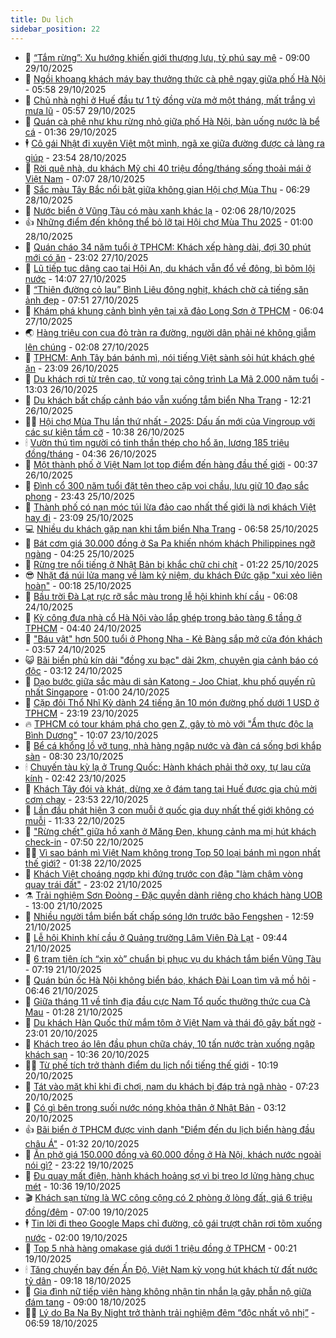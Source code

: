 ```yaml
---
title: Du lịch
sidebar_position: 22
---
```


<!-- dantri-du-lich:START -->
- 🥰 [“Tắm rừng”: Xu hướng khiến giới thượng lưu, tỷ phú say mê](https://dantri.com.vn/du-lich/tam-rung-xu-huong-khien-gioi-thuong-luu-ty-phu-say-me-20251029110544793.htm) - 09:00 29/10/2025
- 🥰 [Ngồi khoang khách máy bay thưởng thức cà phê ngay giữa phố Hà Nội](https://dantri.com.vn/du-lich/ngoi-khoang-khach-may-bay-thuong-thuc-ca-phe-ngay-giua-pho-ha-noi-20251028000108617.htm) - 05:58 29/10/2025
- 🐻 [Chủ nhà nghỉ ở Huế đầu tư 1 tỷ đồng vừa mở một tháng, mất trắng vì mưa lũ](https://dantri.com.vn/du-lich/chu-nha-nghi-o-hue-dau-tu-1-ty-dong-vua-mo-mot-thang-mat-trang-vi-mua-lu-20251029112557155.htm) - 05:57 29/10/2025
- 🤩 [Quán cà phê như khu rừng nhỏ giữa phố Hà Nội, bàn uống nước là bể cá](https://dantri.com.vn/du-lich/quan-ca-phe-nhu-khu-rung-nho-giua-pho-ha-noi-ban-uong-nuoc-la-be-ca-20251028175421776.htm) - 01:36 29/10/2025
- 🕴 [Cô gái Nhật đi xuyên Việt một mình, ngã xe giữa đường được cả làng ra giúp](https://dantri.com.vn/du-lich/co-gai-nhat-di-xuyen-viet-mot-minh-nga-xe-giua-duong-duoc-ca-lang-ra-giup-20251028190832893.htm) - 23:54 28/10/2025
- 🤩 [Rời quê nhà, du khách Mỹ chi 40 triệu đồng/tháng sống thoải mái ở Việt Nam](https://dantri.com.vn/du-lich/roi-que-nha-du-khach-my-chi-40-trieu-dongthang-song-thoai-mai-o-viet-nam-20251028134113599.htm) - 07:07 28/10/2025
- 🤠 [Sắc màu Tây Bắc nổi bật giữa không gian Hội chợ Mùa Thu](https://dantri.com.vn/du-lich/sac-mau-tay-bac-noi-bat-giua-khong-gian-hoi-cho-mua-thu-20251028131552503.htm) - 06:29 28/10/2025
- 💪 [Nước biển ở Vũng Tàu có màu xanh khác lạ](https://dantri.com.vn/du-lich/nuoc-bien-o-vung-tau-co-mau-xanh-khac-la-20251027234610504.htm) - 02:06 28/10/2025
- 👍 [Những điểm đến không thể bỏ lỡ tại Hội chợ Mùa Thu 2025](https://dantri.com.vn/du-lich/nhung-diem-den-khong-the-bo-lo-tai-hoi-cho-mua-thu-2025-20251027213147420.htm) - 01:00 28/10/2025
- 🚦 [Quán cháo 34 năm tuổi ở TPHCM: Khách xếp hàng dài, đợi 30 phút mới có ăn](https://dantri.com.vn/du-lich/quan-chao-34-nam-tuoi-o-tphcm-khach-xep-hang-dai-doi-30-phut-moi-co-an-20251027165516221.htm) - 23:02 27/10/2025
- 💪 [Lũ tiếp tục dâng cao tại Hội An, du khách vẫn đổ về đông, bì bõm lội nước](https://dantri.com.vn/du-lich/lu-tiep-tuc-dang-cao-tai-hoi-an-du-khach-van-do-ve-dong-bi-bom-loi-nuoc-20251027202126636.htm) - 14:07 27/10/2025
- 💃 [“Thiên đường cỏ lau” Bình Liêu đông nghịt, khách chờ cả tiếng săn ảnh đẹp](https://dantri.com.vn/du-lich/thien-duong-co-lau-binh-lieu-dong-nghit-khach-cho-ca-tieng-san-anh-dep-20251027111742975.htm) - 07:51 27/10/2025
- 👺 [Khám phá khung cảnh bình yên tại xã đảo Long Sơn ở TPHCM](https://dantri.com.vn/du-lich/kham-pha-khung-canh-binh-yen-tai-xa-dao-long-son-o-tphcm-20251025181413079.htm) - 06:04 27/10/2025
- 🌏 [Hàng triệu con cua đỏ tràn ra đường, người dân phải né không giẫm lên chúng](https://dantri.com.vn/du-lich/hang-trieu-con-cua-do-tran-ra-duong-nguoi-dan-phai-ne-khong-giam-len-chung-20251026173358525.htm) - 02:08 27/10/2025
- 🎡 [TPHCM: Anh Tây bán bánh mì, nói tiếng Việt sành sỏi hút khách ghé ăn](https://dantri.com.vn/du-lich/tphcm-anh-tay-ban-banh-mi-noi-tieng-viet-sanh-soi-hut-khach-ghe-an-20251025222808840.htm) - 23:09 26/10/2025
- 🧰 [Du khách rơi từ trên cao, tử vong tại công trình La Mã 2.000 năm tuổi](https://dantri.com.vn/du-lich/du-khach-roi-tu-tren-cao-tu-vong-tai-cong-trinh-la-ma-2000-nam-tuoi-20251026195007097.htm) - 13:03 26/10/2025
- 💂 [Du khách bất chấp cảnh báo vẫn xuống tắm biển Nha Trang](https://dantri.com.vn/du-lich/du-khach-bat-chap-canh-bao-van-xuong-tam-bien-nha-trang-20251026163932925.htm) - 12:21 26/10/2025
- 🧑‍🏫 [Hội chợ Mùa Thu lần thứ nhất - 2025: Dấu ấn mới của Vingroup với các sự kiện tầm cỡ](https://dantri.com.vn/du-lich/hoi-cho-mua-thu-lan-thu-nhat-2025-dau-an-moi-cua-vingroup-voi-cac-su-kien-tam-co-20251026172030605.htm) - 10:38 26/10/2025
- 🕯 [Vườn thú tìm người có tinh thần thép cho hổ ăn, lương 185 triệu đồng/tháng](https://dantri.com.vn/du-lich/vuon-thu-tim-nguoi-co-tinh-than-thep-cho-ho-an-luong-185-trieu-dongthang-20251026111147473.htm) - 04:36 26/10/2025
- 👀 [Một thành phố ở Việt Nam lọt top điểm đến hàng đầu thế giới](https://dantri.com.vn/du-lich/mot-thanh-pho-o-viet-nam-lot-top-diem-den-hang-dau-the-gioi-20251025162608386.htm) - 00:37 26/10/2025
- 🎉 [Đình cổ 300 năm tuổi đặt tên theo cặp voi chầu, lưu giữ 10 đạo sắc phong](https://dantri.com.vn/du-lich/dinh-co-300-nam-tuoi-dat-ten-theo-cap-voi-chau-luu-giu-10-dao-sac-phong-20251024093923794.htm) - 23:43 25/10/2025
- 🌊 [Thành phố có nạn móc túi lừa đảo cao nhất thế giới là nơi khách Việt hay đi](https://dantri.com.vn/du-lich/thanh-pho-co-nan-moc-tui-lua-dao-cao-nhat-the-gioi-la-noi-khach-viet-hay-di-20251025183003376.htm) - 23:09 25/10/2025
- 💻 [Nhiều du khách gặp nạn khi tắm biển Nha Trang](https://dantri.com.vn/du-lich/nhieu-du-khach-gap-nan-khi-tam-bien-nha-trang-20251025112155257.htm) - 06:58 25/10/2025
- 💪 [Bát cơm giá 30.000 đồng ở Sa Pa khiến nhóm khách Philippines ngỡ ngàng](https://dantri.com.vn/du-lich/bat-com-gia-30000-dong-o-sa-pa-khien-nhom-khach-philippines-ngo-ngang-20251025104302419.htm) - 04:25 25/10/2025
- 👺 [Rừng tre nổi tiếng ở Nhật Bản bị khắc chữ chi chít](https://dantri.com.vn/du-lich/rung-tre-noi-tieng-o-nhat-ban-bi-khac-chu-chi-chit-20251024143908281.htm) - 01:22 25/10/2025
- 😎 [Nhặt đá núi lửa mang về làm kỷ niệm, du khách Đức gặp &quot;xui xẻo liên hoàn&quot;](https://dantri.com.vn/du-lich/nhat-da-nui-lua-mang-ve-lam-ky-niem-du-khach-duc-gap-xui-xeo-lien-hoan-20251024220926340.htm) - 00:18 25/10/2025
- 🌋 [Bầu trời Đà Lạt rực rỡ sắc màu trong lễ hội khinh khí cầu](https://dantri.com.vn/du-lich/bau-troi-da-lat-ruc-ro-sac-mau-trong-le-hoi-khinh-khi-cau-20251024103841853.htm) - 06:08 24/10/2025
- 🌝 [Kỳ công đưa nhà cổ Hà Nội vào lắp ghép trong bảo tàng 6 tầng ở TPHCM](https://dantri.com.vn/du-lich/ky-cong-dua-nha-co-ha-noi-vao-lap-ghep-trong-bao-tang-6-tang-o-tphcm-20251009172948982.htm) - 04:40 24/10/2025
- 🧠 [&quot;Báu vật&quot; hơn 500 tuổi ở Phong Nha - Kẻ Bàng sắp mở cửa đón khách](https://dantri.com.vn/du-lich/bau-vat-hon-500-tuoi-o-phong-nha-ke-bang-sap-mo-cua-don-khach-20251024071827807.htm) - 03:57 24/10/2025
- 😺 [Bãi biển phủ kín dải &quot;đồng xu bạc&quot; dài 2km, chuyên gia cảnh báo có độc](https://dantri.com.vn/du-lich/bai-bien-phu-kin-dai-dong-xu-bac-dai-2km-chuyen-gia-canh-bao-co-doc-20251023232723758.htm) - 03:12 24/10/2025
- 💂 [Dạo bước giữa sắc màu di sản Katong - Joo Chiat, khu phố quyến rũ nhất Singapore](https://dantri.com.vn/du-lich/dao-buoc-giua-sac-mau-di-san-katong-joo-chiat-khu-pho-quyen-ru-nhat-singapore-20251023224512684.htm) - 01:00 24/10/2025
- 🌮 [Cặp đôi Thổ Nhĩ Kỳ dành 24 tiếng ăn 10 món đường phố dưới 1 USD ở TPHCM](https://dantri.com.vn/du-lich/cap-doi-tho-nhi-ky-danh-24-tieng-an-10-mon-duong-pho-duoi-1-usd-o-tphcm-20251023143031981.htm) - 23:19 23/10/2025
- 🔥 [TPHCM có tour khám phá cho gen Z, gây tò mò với &quot;Ẩm thực độc lạ Bình Dương&quot;](https://dantri.com.vn/du-lich/tphcm-co-tour-kham-pha-cho-gen-z-gay-to-mo-voi-am-thuc-doc-la-binh-duong-20251023164543064.htm) - 10:07 23/10/2025
- 🦏 [Bể cá khổng lồ vỡ tung, nhà hàng ngập nước và đàn cá sống bơi khắp sàn](https://dantri.com.vn/du-lich/be-ca-khong-lo-vo-tung-nha-hang-ngap-nuoc-va-dan-ca-song-boi-khap-san-20251023145016471.htm) - 08:30 23/10/2025
- 🕯 [Chuyến tàu kỳ lạ ở Trung Quốc: Hành khách phải thở oxy, tự lau cửa kính](https://dantri.com.vn/du-lich/chuyen-tau-ky-la-o-trung-quoc-hanh-khach-phai-tho-oxy-tu-lau-cua-kinh-20251022215135875.htm) - 02:42 23/10/2025
- 🐻 [Khách Tây đói và khát, dừng xe ở đám tang tại Huế được gia chủ mời cơm chay](https://dantri.com.vn/du-lich/khach-tay-doi-va-khat-dung-xe-o-dam-tang-tai-hue-duoc-gia-chu-moi-com-chay-20251022214430087.htm) - 23:53 22/10/2025
- 🥸 [Lần đầu phát hiện 3 con muỗi ở quốc gia duy nhất thế giới không có muỗi](https://dantri.com.vn/du-lich/lan-dau-phat-hien-3-con-muoi-o-quoc-gia-duy-nhat-the-gioi-khong-co-muoi-20251022145755708.htm) - 11:33 22/10/2025
- 💂 [&quot;Rừng chết&quot; giữa hồ xanh ở Măng Đen, khung cảnh ma mị hút khách check-in](https://dantri.com.vn/du-lich/rung-chet-giua-ho-xanh-o-mang-den-khung-canh-ma-mi-hut-khach-check-in-20251022141154073.htm) - 07:50 22/10/2025
- 🧑‍💻 [Vì sao bánh mì Việt Nam không trong Top 50 loại bánh mì ngon nhất thế giới?](https://dantri.com.vn/du-lich/vi-sao-banh-mi-viet-nam-khong-trong-top-50-loai-banh-mi-ngon-nhat-the-gioi-20251021231532385.htm) - 01:38 22/10/2025
- 💪 [Khách Việt choáng ngợp khi đứng trước con đập &quot;làm chậm vòng quay trái đất&quot;](https://dantri.com.vn/du-lich/khach-viet-choang-ngop-khi-dung-truoc-con-dap-lam-cham-vong-quay-trai-dat-20251021132438823.htm) - 23:02 21/10/2025
- ⚗️ [Trải nghiệm Sơn Đoòng - Đặc quyền dành riêng cho khách hàng UOB](https://dantri.com.vn/du-lich/trai-nghiem-son-doong-dac-quyen-danh-rieng-cho-khach-hang-uob-20251021191006798.htm) - 13:00 21/10/2025
- 🌁 [Nhiều người tắm biển bất chấp sóng lớn trước bão Fengshen](https://dantri.com.vn/du-lich/nhieu-nguoi-tam-bien-bat-chap-song-lon-truoc-bao-fengshen-20251021191148763.htm) - 12:59 21/10/2025
- 🧰 [Lễ hội Khinh khí cầu ở Quảng trường Lâm Viên Đà Lạt](https://dantri.com.vn/du-lich/le-hoi-khinh-khi-cau-o-quang-truong-lam-vien-da-lat-20251021162437418.htm) - 09:44 21/10/2025
- 🧰 [6 trạm tiện ích “xịn xò” chuẩn bị phục vụ du khách tắm biển Vũng Tàu](https://dantri.com.vn/du-lich/6-tram-tien-ich-xin-xo-chuan-bi-phuc-vu-du-khach-tam-bien-vung-tau-20251020225146524.htm) - 07:19 21/10/2025
- 🎉 [Quán bún ốc Hà Nội không biển báo, khách Đài  Loan tìm vã mồ hôi](https://dantri.com.vn/du-lich/quan-bun-oc-ha-noi-khong-bien-bao-khach-dai-loan-tim-va-mo-hoi-20251021112555857.htm) - 06:46 21/10/2025
- 🤩 [Giữa tháng 11 về tỉnh địa đầu cực Nam Tổ quốc thưởng thức cua Cà Mau](https://dantri.com.vn/du-lich/giua-thang-11-ve-tinh-dia-dau-cuc-nam-to-quoc-thuong-thuc-cua-ca-mau-20251020154500467.htm) - 01:28 21/10/2025
- 👺 [Du khách Hàn Quốc thử mắm tôm ở Việt Nam và thái độ gây bất ngờ](https://dantri.com.vn/du-lich/du-khach-han-quoc-thu-mam-tom-o-viet-nam-va-thai-do-gay-bat-ngo-20251020164158307.htm) - 23:01 20/10/2025
- 🧠 [Khách treo áo lên đầu phun chữa cháy, 10 tấn nước tràn xuống ngập khách sạn](https://dantri.com.vn/du-lich/khach-treo-ao-len-dau-phun-chua-chay-10-tan-nuoc-tran-xuong-ngap-khach-san-20251020160809522.htm) - 10:36 20/10/2025
- 👨‍🏫 [Từ phế tích trở thành điểm du lịch nổi tiếng thế giới](https://dantri.com.vn/du-lich/tu-phe-tich-tro-thanh-diem-du-lich-noi-tieng-the-gioi-20251020160515203.htm) - 10:19 20/10/2025
- 🦅 [Tát vào mặt khỉ khi đi chơi, nam du khách bị đáp trả ngã nhào](https://dantri.com.vn/du-lich/tat-vao-mat-khi-khi-di-choi-nam-du-khach-bi-dap-tra-nga-nhao-20251019172308849.htm) - 07:23 20/10/2025
- 🌊 [Có gì bên trong suối nước nóng khỏa thân ở Nhật Bản](https://dantri.com.vn/du-lich/co-gi-ben-trong-suoi-nuoc-nong-khoa-than-o-nhat-ban-20251019163058603.htm) - 03:12 20/10/2025
- 👍 [Bãi biển ở TPHCM được vinh danh &quot;Điểm đến du lịch biển hàng đầu châu Á&quot;](https://dantri.com.vn/du-lich/bai-bien-o-tphcm-duoc-vinh-danh-diem-den-du-lich-bien-hang-dau-chau-a-20251019221504174.htm) - 01:32 20/10/2025
- 🫶 [Ăn phở giá 150.000 đồng và 60.000 đồng ở Hà Nội, khách nước ngoài nói gì?](https://dantri.com.vn/du-lich/an-pho-gia-150000-dong-va-60000-dong-o-ha-noi-khach-nuoc-ngoai-noi-gi-20251019180255734.htm) - 23:22 19/10/2025
- 💯 [Đu quay mất điện, hành khách hoảng sợ vì bị treo lơ lửng hàng chục mét](https://dantri.com.vn/du-lich/du-quay-mat-dien-hanh-khach-hoang-so-vi-bi-treo-lo-lung-hang-chuc-met-20251019121626583.htm) - 10:36 19/10/2025
- 🎬 [Khách sạn từng là WC công cộng có 2 phòng ở lòng đất, giá 6 triệu đồng/đêm](https://dantri.com.vn/du-lich/khach-san-tung-la-wc-cong-cong-co-2-phong-o-long-dat-gia-6-trieu-dongdem-20251019104357833.htm) - 07:00 19/10/2025
- 🕴 [Tin lời đi theo Google Maps chỉ đường, cô gái trượt chân rơi tõm xuống nước](https://dantri.com.vn/du-lich/tin-loi-di-theo-google-maps-chi-duong-co-gai-truot-chan-roi-tom-xuong-nuoc-20251018232216354.htm) - 02:00 19/10/2025
- 🦅 [Top 5 nhà hàng omakase giá dưới 1 triệu đồng ở TPHCM](https://dantri.com.vn/du-lich/top-5-nha-hang-omakase-gia-duoi-1-trieu-dong-o-tphcm-20251016000859505.htm) - 00:21 19/10/2025
- 🕯 [Tăng chuyến bay đến Ấn Độ, Việt Nam kỳ vọng hút khách từ đất nước tỷ dân](https://dantri.com.vn/du-lich/tang-chuyen-bay-den-an-do-viet-nam-ky-vong-hut-khach-tu-dat-nuoc-ty-dan-20251015161903862.htm) - 09:18 18/10/2025
- 🥸 [Gia đình nữ tiếp viên hàng không nhận tin nhắn lạ gây phẫn nộ giữa đám tang](https://dantri.com.vn/du-lich/gia-dinh-nu-tiep-vien-hang-khong-nhan-tin-nhan-la-gay-phan-no-giua-dam-tang-20251018154932647.htm) - 09:00 18/10/2025
- 👨‍🏫 [Lý do Ba Na By Night trở thành trải nghiệm đêm “độc nhất vô nhị”](https://dantri.com.vn/du-lich/ly-do-ba-na-by-night-tro-thanh-trai-nghiem-dem-doc-nhat-vo-nhi-20251018115426512.htm) - 06:59 18/10/2025<!-- dantri-du-lich:END -->

